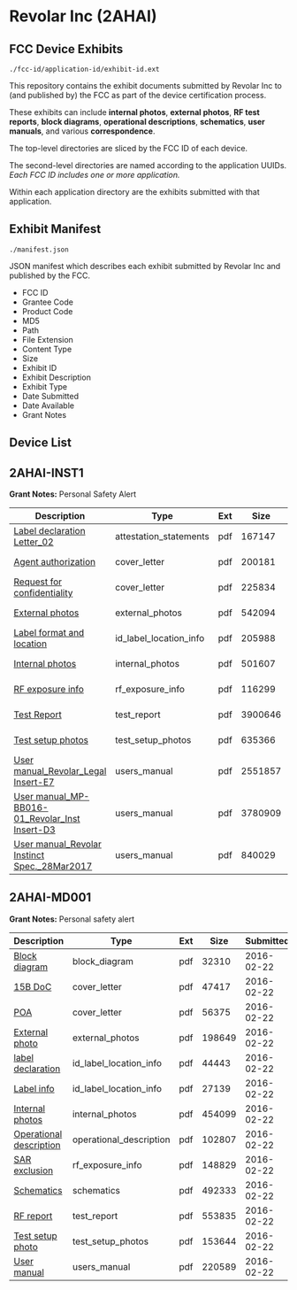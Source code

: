 # Revolar Inc (2AHAI)
## FCC Device Exhibits

```
./fcc-id/application-id/exhibit-id.ext
```

This repository contains the exhibit documents submitted by Revolar Inc to (and published by) the FCC as part of the device certification process.

These exhibits can include **internal photos**, **external photos**, **RF test reports**, **block diagrams**, **operational descriptions**, **schematics**, **user manuals**, and various **correspondence**.

The top-level directories are sliced by the FCC ID of each device.

The second-level directories are named according to the application UUIDs. *Each FCC ID includes one or more application.*

Within each application directory are the exhibits submitted with that application. 

## Exhibit Manifest

```
./manifest.json
```

JSON manifest which describes each exhibit submitted by Revolar Inc and published by the FCC.

- FCC ID
- Grantee Code
- Product Code
- MD5
- Path
- File Extension
- Content Type
- Size
- Exhibit ID
- Exhibit Description
- Exhibit Type
- Date Submitted
- Date Available
- Grant Notes

## Device List
## 2AHAI-INST1
**Grant Notes:** Personal Safety Alert

| Description | Type | Ext | Size | Submitted | Available |
| ----------- | ---- | --- | ---- | --------- | --------- |
| [Label declaration Letter_02](2AHAI-INST1/dc75507201e48eb7b1662b630680f456/3345711.pdf) | attestation_statements | pdf | 167147 | 2017-04-05 | 2017-04-05 |
| [Agent authorization](2AHAI-INST1/dc75507201e48eb7b1662b630680f456/3345709.pdf) | cover_letter | pdf | 200181 | 2017-04-05 | 2017-04-05 |
| [Request for confidentiality](2AHAI-INST1/dc75507201e48eb7b1662b630680f456/3345710.pdf) | cover_letter | pdf | 225834 | 2017-04-05 | 2017-04-05 |
| [External photos](2AHAI-INST1/dc75507201e48eb7b1662b630680f456/3345704.pdf) | external_photos | pdf | 542094 | 2017-04-05 | 2017-04-05 |
| [Label format and location](2AHAI-INST1/dc75507201e48eb7b1662b630680f456/3345712.pdf) | id_label_location_info | pdf | 205988 | 2017-04-05 | 2017-04-05 |
| [Internal photos](2AHAI-INST1/dc75507201e48eb7b1662b630680f456/3345713.pdf) | internal_photos | pdf | 501607 | 2017-04-05 | 2017-10-02 |
| [RF exposure info](2AHAI-INST1/dc75507201e48eb7b1662b630680f456/3345718.pdf) | rf_exposure_info | pdf | 116299 | 2017-04-05 | 2017-04-05 |
| [Test Report](2AHAI-INST1/dc75507201e48eb7b1662b630680f456/3345719.pdf) | test_report | pdf | 3900646 | 2017-04-05 | 2017-04-05 |
| [Test setup photos](2AHAI-INST1/dc75507201e48eb7b1662b630680f456/3345717.pdf) | test_setup_photos | pdf | 635366 | 2017-04-05 | 2017-04-05 |
| [User manual_Revolar_Legal Insert-E7](2AHAI-INST1/dc75507201e48eb7b1662b630680f456/3345714.pdf) | users_manual | pdf | 2551857 | 2017-04-05 | 2017-10-02 |
| [User manual_MP-BB016-01_Revolar_Inst Insert-D3](2AHAI-INST1/dc75507201e48eb7b1662b630680f456/3345715.pdf) | users_manual | pdf | 3780909 | 2017-04-05 | 2017-10-02 |
| [User manual_Revolar Instinct Spec._28Mar2017](2AHAI-INST1/dc75507201e48eb7b1662b630680f456/3345716.pdf) | users_manual | pdf | 840029 | 2017-04-05 | 2017-10-02 |
## 2AHAI-MD001
**Grant Notes:** Personal safety alert

| Description | Type | Ext | Size | Submitted | Available |
| ----------- | ---- | --- | ---- | --------- | --------- |
| [Block diagram](2AHAI-MD001/7895120651fc59fa3d62dfedae8ac481/2907626.pdf) | block_diagram | pdf | 32310 | 2016-02-22 | 2016-02-22 |
| [15B DoC](2AHAI-MD001/7895120651fc59fa3d62dfedae8ac481/2907618.pdf) | cover_letter | pdf | 47417 | 2016-02-22 | 2016-02-22 |
| [POA](2AHAI-MD001/7895120651fc59fa3d62dfedae8ac481/2907619.pdf) | cover_letter | pdf | 56375 | 2016-02-22 | 2016-02-22 |
| [External photo](2AHAI-MD001/7895120651fc59fa3d62dfedae8ac481/2907629.pdf) | external_photos | pdf | 198649 | 2016-02-22 | 2016-02-22 |
| [label declaration](2AHAI-MD001/7895120651fc59fa3d62dfedae8ac481/2907620.pdf) | id_label_location_info | pdf | 44443 | 2016-02-22 | 2016-02-22 |
| [Label info](2AHAI-MD001/7895120651fc59fa3d62dfedae8ac481/2907624.pdf) | id_label_location_info | pdf | 27139 | 2016-02-22 | 2016-02-22 |
| [Internal photos](2AHAI-MD001/7895120651fc59fa3d62dfedae8ac481/2907630.pdf) | internal_photos | pdf | 454099 | 2016-02-22 | 2016-02-22 |
| [Operational description](2AHAI-MD001/7895120651fc59fa3d62dfedae8ac481/2907628.pdf) | operational_description | pdf | 102807 | 2016-02-22 | 2016-02-22 |
| [SAR exclusion](2AHAI-MD001/7895120651fc59fa3d62dfedae8ac481/2907623.pdf) | rf_exposure_info | pdf | 148829 | 2016-02-22 | 2016-02-22 |
| [Schematics](2AHAI-MD001/7895120651fc59fa3d62dfedae8ac481/2907627.pdf) | schematics | pdf | 492333 | 2016-02-22 | 2016-02-22 |
| [RF report](2AHAI-MD001/7895120651fc59fa3d62dfedae8ac481/2907622.pdf) | test_report | pdf | 553835 | 2016-02-22 | 2016-02-22 |
| [Test setup photo](2AHAI-MD001/7895120651fc59fa3d62dfedae8ac481/2907621.pdf) | test_setup_photos | pdf | 153644 | 2016-02-22 | 2016-02-22 |
| [User manual](2AHAI-MD001/7895120651fc59fa3d62dfedae8ac481/2907625.pdf) | users_manual | pdf | 220589 | 2016-02-22 | 2016-02-22 |
